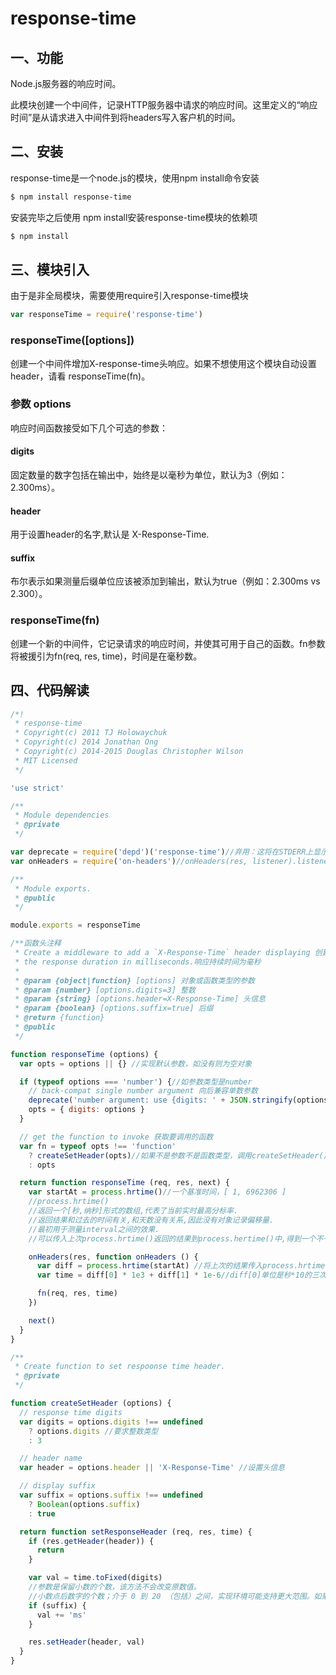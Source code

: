 # response-time
## 一、功能
Node.js服务器的响应时间。

此模块创建一个中间件，记录HTTP服务器中请求的响应时间。这里定义的“响应时间”是从请求进入中间件到将headers写入客户机的时间。
## 二、安装  
response-time是一个node.js的模块，使用npm install命令安装
```sh
$ npm install response-time
```
安装完毕之后使用 npm install安装response-time模块的依赖项  
```sh
$ npm install 
```
## 三、模块引入
由于是非全局模块，需要使用require引入response-time模块
```js
var responseTime = require('response-time')
```
### responseTime([options])
创建一个中间件增加X-response-time头响应。如果不想使用这个模块自动设置header，请看 responseTime(fn)。
### 参数 options
响应时间函数接受如下几个可选的参数：  
#### digits

固定数量的数字包括在输出中，始终是以毫秒为单位，默认为3（例如：2.300ms）。
#### header

用于设置header的名字,默认是 X-Response-Time.

#### suffix

布尔表示如果测量后缀单位应该被添加到输出，默认为true（例如：2.300ms vs 2.300）。

### responseTime(fn)

创建一个新的中间件，它记录请求的响应时间，并使其可用于自己的函数。fn参数将被援引为fn(req, res, time)，时间是在毫秒数。

## 四、代码解读
```js
/*!
 * response-time
 * Copyright(c) 2011 TJ Holowaychuk
 * Copyright(c) 2014 Jonathan Ong
 * Copyright(c) 2014-2015 Douglas Christopher Wilson
 * MIT Licensed
 */

'use strict'

/**
 * Module dependencies
 * @private
 */

var deprecate = require('depd')('response-time')//弃用：这将在STDERR上显示一个弃用的消息“oldfunction”从“response—time”弃用。
var onHeaders = require('on-headers')//onHeaders(res, listener).listener为监听的对象。

/**
 * Module exports.
 * @public
 */

module.exports = responseTime

/**函数头注释
 * Create a middleware to add a `X-Response-Time` header displaying 创建一个中间件添加` x-response-time `标题显示
 * the response duration in milliseconds.响应持续时间为毫秒
 *
 * @param {object|function} [options] 对象或函数类型的参数
 * @param {number} [options.digits=3] 整数
 * @param {string} [options.header=X-Response-Time] 头信息
 * @param {boolean} [options.suffix=true] 后缀
 * @return {function}
 * @public
 */

function responseTime (options) {
  var opts = options || {} //实现默认参数，如没有则为空对象

  if (typeof options === 'number') {//如参数类型是number
    // back-compat single number argument 向后兼容单数参数
    deprecate('number argument: use {digits: ' + JSON.stringify(options) + '} instead')
    opts = { digits: options }
  }

  // get the function to invoke 获取要调用的函数
  var fn = typeof opts !== 'function'
    ? createSetHeader(opts)//如果不是参数不是函数类型，调用createSetHeader()函数
    : opts

  return function responseTime (req, res, next) {
    var startAt = process.hrtime()//一个基准时间，[ 1, 6962306 ]  
    //process.hrtime()
    //返回一个[秒,纳秒]形式的数组,代表了当前实时最高分标率.
    //返回结果和过去的时间有关,和天数没有关系,因此没有对象记录偏移量.
    //最初用于测量interval之间的效果.
    //可以传入上次process.hrtime()返回的结果到process.hertime()中,得到一个不一样的结果.用来测量基准点和interval很有用.

    onHeaders(res, function onHeaders () {
      var diff = process.hrtime(startAt) //将上次的结果传入process.hrtime()中
      var time = diff[0] * 1e3 + diff[1] * 1e-6//diff[0]单位是秒*10的三次方，diff[1]单位是纳秒*10的负六次方 把单位都换成毫秒

      fn(req, res, time)
    })

    next()
  }
}

/**
 * Create function to set respoonse time header.
 * @private
 */

function createSetHeader (options) {
  // response time digits
  var digits = options.digits !== undefined
    ? options.digits //要求整数类型
    : 3

  // header name
  var header = options.header || 'X-Response-Time' //设置头信息

  // display suffix
  var suffix = options.suffix !== undefined 
    ? Boolean(options.suffix)
    : true

  return function setResponseHeader (req, res, time) {
    if (res.getHeader(header)) {
      return
    }

    var val = time.toFixed(digits)
    //参数是保留小数的个数，该方法不会改变原数值。
    //小数点后数字的个数；介于 0 到 20 （包括）之间，实现环境可能支持更大范围。如果忽略该参数，则默认为 0
    if (suffix) {
      val += 'ms'
    }

    res.setHeader(header, val)
  }
}

```
